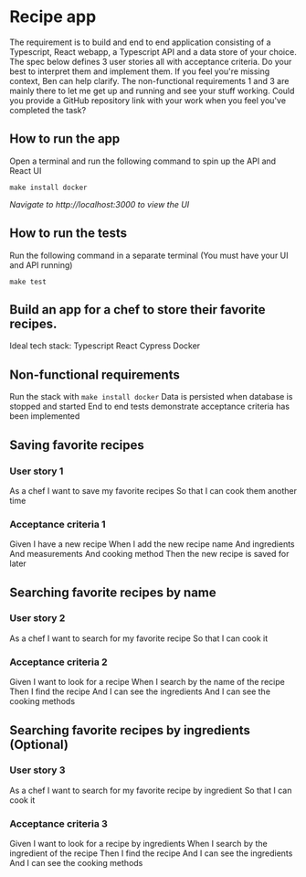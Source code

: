 # Recipe app
The requirement is to build and end to end application consisting of a Typescript, React webapp, a Typescript API and a data store of your choice.
The spec below defines 3 user stories all with acceptance criteria. Do your best to interpret them and implement them. If you feel you're missing context, Ben can help clarify.
The non-functional requirements 1 and 3 are mainly there to let me get up and running and see your stuff working.
Could you provide a GitHub repository link with your work when you feel you've completed the task?

## How to run the app

Open a terminal and run the following command to spin up the API and React UI

```
make install docker
```

_Navigate to http://localhost:3000 to view the UI_

## How to run the tests

Run the following command in a separate terminal (You must have your UI and API running)

```
make test
```

## Build an app for a chef to store their favorite recipes.
Ideal tech stack:
Typescript
React
Cypress
Docker

## Non-functional requirements
Run the stack with `make install docker`
Data is persisted when database is stopped and started
End to end tests demonstrate acceptance criteria has been implemented


## Saving favorite recipes
### User story 1
As a chef
I want to save my favorite recipes
So that I can cook them another time

 

### Acceptance criteria 1
Given I have a new recipe
When I add the new recipe name
And ingredients
And measurements
And cooking method
Then the new recipe is saved for later
 
## Searching favorite recipes by name
### User story 2
As a chef
I want to search for my favorite recipe
So that I can cook it

 

### Acceptance criteria 2
Given I want to look for a recipe
When I search by the name of the recipe
Then I find the recipe
And I can see the ingredients
And I can see the cooking methods

 
## Searching favorite recipes by ingredients (Optional)
### User story 3
As a chef
I want to search for my favorite recipe by ingredient
So that I can cook it

 

### Acceptance criteria 3
Given I want to look for a recipe by ingredients
When I search by the ingredient of the recipe
Then I find the recipe
And I can see the ingredients
And I can see the cooking methods
